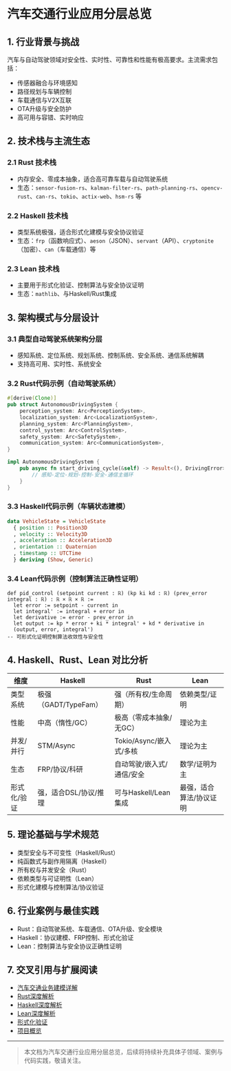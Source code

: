 # 汽车交通行业应用分层总览

## 1. 行业背景与挑战

汽车与自动驾驶领域对安全性、实时性、可靠性和性能有极高要求。主流需求包括：

- 传感器融合与环境感知
- 路径规划与车辆控制
- 车载通信与V2X互联
- OTA升级与安全防护
- 高可用与容错、实时响应

## 2. 技术栈与主流生态

### 2.1 Rust 技术栈

- 内存安全、零成本抽象，适合高可靠车载与自动驾驶系统
- 生态：`sensor-fusion-rs`、`kalman-filter-rs`、`path-planning-rs`、`opencv-rust`、`can-rs`、`tokio`、`actix-web`、`hsm-rs` 等

### 2.2 Haskell 技术栈

- 类型系统极强，适合形式化建模与安全协议验证
- 生态：`frp`（函数响应式）、`aeson`（JSON）、`servant`（API）、`cryptonite`（加密）、`can`（车载通信）等

### 2.3 Lean 技术栈

- 主要用于形式化验证、控制算法与安全协议证明
- 生态：`mathlib`、与Haskell/Rust集成

## 3. 架构模式与分层设计

### 3.1 典型自动驾驶系统架构分层

- 感知系统、定位系统、规划系统、控制系统、安全系统、通信系统解耦
- 支持高可用、实时性、系统安全

### 3.2 Rust代码示例（自动驾驶系统）

```rust
#[derive(Clone)]
pub struct AutonomousDrivingSystem {
    perception_system: Arc<PerceptionSystem>,
    localization_system: Arc<LocalizationSystem>,
    planning_system: Arc<PlanningSystem>,
    control_system: Arc<ControlSystem>,
    safety_system: Arc<SafetySystem>,
    communication_system: Arc<CommunicationSystem>,
}

impl AutonomousDrivingSystem {
    pub async fn start_driving_cycle(&self) -> Result<(), DrivingError> {
        // 感知-定位-规划-控制-安全-通信主循环
    }
}
```

### 3.3 Haskell代码示例（车辆状态建模）

```haskell
data VehicleState = VehicleState
  { position :: Position3D
  , velocity :: Velocity3D
  , acceleration :: Acceleration3D
  , orientation :: Quaternion
  , timestamp :: UTCTime
  } deriving (Show, Generic)
```

### 3.4 Lean代码示例（控制算法正确性证明）

```lean
def pid_control (setpoint current : ℝ) (kp ki kd : ℝ) (prev_error integral : ℝ) : ℝ × ℝ × ℝ :=
  let error := setpoint - current in
  let integral' := integral + error in
  let derivative := error - prev_error in
  let output := kp * error + ki * integral' + kd * derivative in
  (output, error, integral')
-- 可形式化证明控制算法收敛性与安全性
```

## 4. Haskell、Rust、Lean 对比分析

| 维度         | Haskell                  | Rust                        | Lean                      |
|--------------|--------------------------|-----------------------------|---------------------------|
| 类型系统     | 极强（GADT/TypeFam）     | 强（所有权/生命周期）        | 依赖类型/证明              |
| 性能         | 中高（惰性/GC）          | 极高（零成本抽象/无GC）      | 理论为主                   |
| 并发/并行    | STM/Async                | Tokio/Async/嵌入式/多核      | 理论为主                   |
| 生态         | FRP/协议/科研             | 自动驾驶/嵌入式/通信/安全    | 数学/证明为主               |
| 形式化/验证  | 强，适合DSL/协议/推理     | 可与Haskell/Lean集成         | 最强，适合算法/协议证明      |

## 5. 理论基础与学术规范

- 类型安全与不可变性（Haskell/Rust）
- 纯函数式与副作用隔离（Haskell）
- 所有权与并发安全（Rust）
- 依赖类型与可证明性（Lean）
- 形式化建模与控制算法/协议验证

## 6. 行业案例与最佳实践

- Rust：自动驾驶系统、车载通信、OTA升级、安全模块
- Haskell：协议建模、FRP控制、形式化验证
- Lean：控制算法与安全协议正确性证明

## 7. 交叉引用与扩展阅读

- [汽车交通业务建模详解](./business_modeling.md)
- [Rust深度解析](../../08-Programming-Languages/004-Rust-Deep-Dive.md)
- [Haskell深度解析](../../08-Programming-Languages/003-Haskell-Deep-Dive.md)
- [Lean深度解析](../../08-Programming-Languages/005-Lean-Deep-Dive.md)
- [形式化验证](../../09-Formal-Methods/001-Formal-Verification.md)
- [项目概览](../../10-Integration/001-Project-Overview.md)

---

> 本文档为汽车交通行业应用分层总览，后续将持续补充具体子领域、案例与代码实践，敬请关注。
